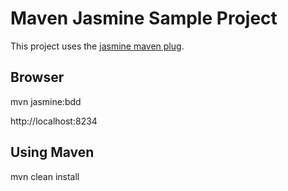 Maven Jasmine Sample Project
============================

This project uses the [jasmine maven plug](https://github.com/searls/jasmine-maven-plugin).

Browser
-------

mvn jasmine:bdd

http://localhost:8234

Using Maven
-----------

mvn clean install
